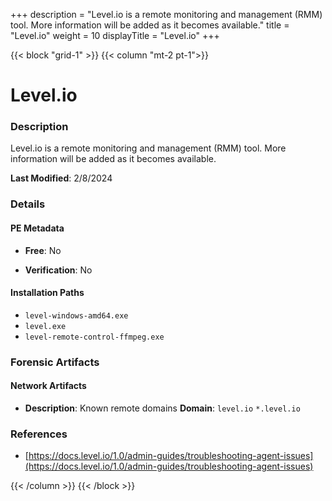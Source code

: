 +++
description = "Level.io is a remote monitoring and management (RMM) tool. More information will be added as it becomes available."
title = "Level.io"
weight = 10
displayTitle = "Level.io"
+++


{{< block "grid-1" >}}
{{< column "mt-2 pt-1">}}

# Level.io


### Description

Level.io is a remote monitoring and management (RMM) tool. More information will be added as it becomes available.



**Last Modified**: 2/8/2024

### Details


#### PE Metadata


- **Free**: No

- **Verification**: No




#### Installation Paths
- `level-windows-amd64.exe`
- `level.exe`
- `level-remote-control-ffmpeg.exe`

### Forensic Artifacts




#### Network Artifacts

- **Description**: Known remote domains
  **Domain**: `level.io` `*.level.io`





### References
- [https://docs.level.io/1.0/admin-guides/troubleshooting-agent-issues](https://docs.level.io/1.0/admin-guides/troubleshooting-agent-issues)



{{< /column >}}
{{< /block >}}
